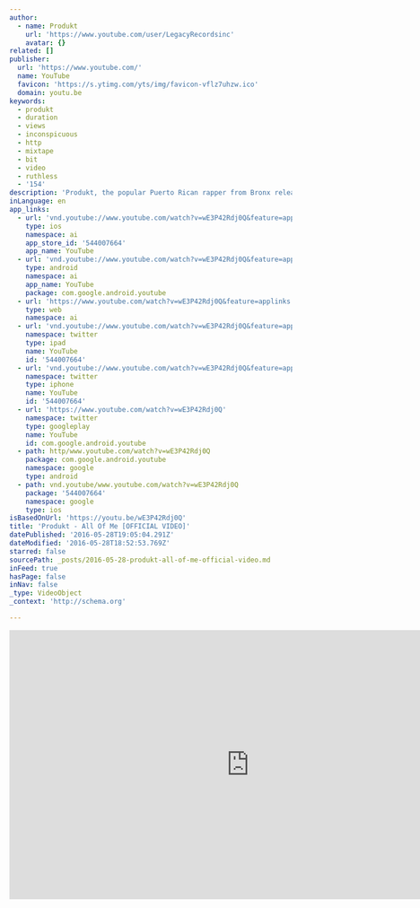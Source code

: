 ```yaml
---
author:
  - name: Produkt
    url: 'https://www.youtube.com/user/LegacyRecordsinc'
    avatar: {}
related: []
publisher:
  url: 'https://www.youtube.com/'
  name: YouTube
  favicon: 'https://s.ytimg.com/yts/img/favicon-vflz7uhzw.ico'
  domain: youtu.be
keywords:
  - produkt
  - duration
  - views
  - inconspicuous
  - http
  - mixtape
  - bit
  - video
  - ruthless
  - '154'
description: 'Produkt, the popular Puerto Rican rapper from Bronx releases video for his "ALL Of Me" track off his 2015 Mixtape Inconspicuous. Soundcloud: http://bit.ly/InconspicuousMixtape Datpiff: http://bit.ly/DatPiffProduktMixtape LiveMixtapes: http://bit.ly/LiveMixtapesProdukt Twitter: http://bit.ly/Produkt-Twitter Facebook: http://bit.ly/Produkt-FB Instagram: http://bit.ly/Produkt-IG'
inLanguage: en
app_links:
  - url: 'vnd.youtube://www.youtube.com/watch?v=wE3P42Rdj0Q&feature=applinks'
    type: ios
    namespace: ai
    app_store_id: '544007664'
    app_name: YouTube
  - url: 'vnd.youtube://www.youtube.com/watch?v=wE3P42Rdj0Q&feature=applinks'
    type: android
    namespace: ai
    app_name: YouTube
    package: com.google.android.youtube
  - url: 'https://www.youtube.com/watch?v=wE3P42Rdj0Q&feature=applinks'
    type: web
    namespace: ai
  - url: 'vnd.youtube://www.youtube.com/watch?v=wE3P42Rdj0Q&feature=applinks'
    namespace: twitter
    type: ipad
    name: YouTube
    id: '544007664'
  - url: 'vnd.youtube://www.youtube.com/watch?v=wE3P42Rdj0Q&feature=applinks'
    namespace: twitter
    type: iphone
    name: YouTube
    id: '544007664'
  - url: 'https://www.youtube.com/watch?v=wE3P42Rdj0Q'
    namespace: twitter
    type: googleplay
    name: YouTube
    id: com.google.android.youtube
  - path: http/www.youtube.com/watch?v=wE3P42Rdj0Q
    package: com.google.android.youtube
    namespace: google
    type: android
  - path: vnd.youtube/www.youtube.com/watch?v=wE3P42Rdj0Q
    package: '544007664'
    namespace: google
    type: ios
isBasedOnUrl: 'https://youtu.be/wE3P42Rdj0Q'
title: 'Produkt - All Of Me [OFFICIAL VIDEO]'
datePublished: '2016-05-28T19:05:04.291Z'
dateModified: '2016-05-28T18:52:53.769Z'
starred: false
sourcePath: _posts/2016-05-28-produkt-all-of-me-official-video.md
inFeed: true
hasPage: false
inNav: false
_type: VideoObject
_context: 'http://schema.org'

---
```

<iframe src="https://cdn.embedly.com/widgets/media.html?src=https%3A%2F%2Fwww.youtube.com%2Fembed%2FwE3P42Rdj0Q%3Ffeature%3Doembed&amp;url=http%3A%2F%2Fwww.youtube.com%2Fwatch%3Fv%3DwE3P42Rdj0Q&amp;image=https%3A%2F%2Fi.ytimg.com%2Fvi%2FwE3P42Rdj0Q%2Fhqdefault.jpg&amp;key=b7d04c9b404c499eba89ee7072e1c4f7&amp;type=text%2Fhtml&amp;schema=youtube" width="854" height="480" scrolling="no" frameborder="0" allowfullscreen="" style=""></iframe>